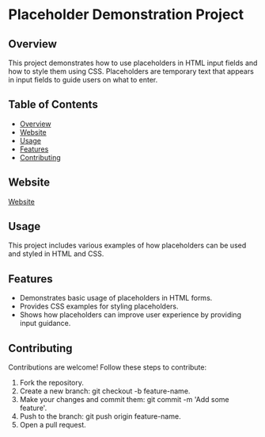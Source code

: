 
# Placeholder Demonstration Project

## Overview

This project demonstrates how to use placeholders in HTML input fields and how to style them using CSS. Placeholders are temporary text that appears in input fields to guide users on what to enter.

## Table of Contents

- [Overview](#overview)
- [Website](#website)
- [Usage](#usage)
- [Features](#features)
- [Contributing](#contributing)


## Website

[Website](https://github.com/Devender-008/Placeholder-Demo/)



## Usage

This project includes various examples of how placeholders can be used and styled in HTML and CSS.

## Features

- Demonstrates basic usage of placeholders in HTML forms.
- Provides CSS examples for styling placeholders.
- Shows how placeholders can improve user experience by providing input guidance.

  
## Contributing 
Contributions are welcome! Follow these steps to contribute:

1. Fork the repository.
2. Create a new branch: git checkout -b feature-name.
3. Make your changes and commit them: git commit -m 'Add some feature'.
4. Push to the branch: git push origin feature-name.
5. Open a pull request.
